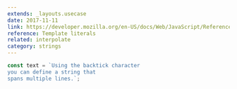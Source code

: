 ```yaml
---
extends: _layouts.usecase
date: 2017-11-11
link: https://developer.mozilla.org/en-US/docs/Web/JavaScript/Reference/Template_literals
reference: Template literals
related: interpolate
category: strings
---
```



```javascript
const text = `Using the backtick character
you can define a string that
spans multiple lines.`;
```
